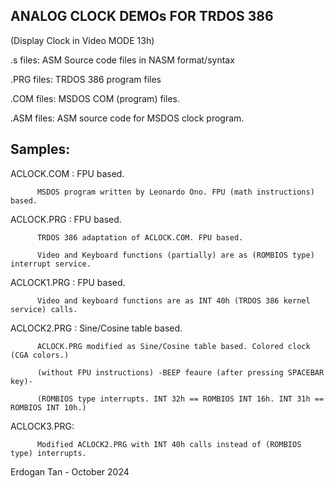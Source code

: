 ## ANALOG CLOCK DEMOs FOR TRDOS 386
(Display Clock in Video MODE 13h)

.s files: 
         ASM Source code files in NASM format/syntax
         
.PRG files:
         TRDOS 386 program files
         
.COM files:
         MSDOS COM (program) files.
         
.ASM files:
         ASM source code for MSDOS clock program.

## Samples:
   ACLOCK.COM : FPU based.
   
          MSDOS program written by Leonardo Ono. FPU (math instructions) based.
          
   ACLOCK.PRG : FPU based.
   
          TRDOS 386 adaptation of ACLOCK.COM. FPU based.
          
          Video and Keyboard functions (partially) are as (ROMBIOS type) interrupt service. 
          
   ACLOCK1.PRG : FPU based.
   
          Video and keyboard functions are as INT 40h (TRDOS 386 kernel service) calls.
          
   ACLOCK2.PRG : Sine/Cosine table based.
   
          ACLOCK.PRG modified as Sine/Cosine table based. Colored clock (CGA colors.)
          
          (without FPU instructions) -BEEP feaure (after pressing SPACEBAR key)-
          
          (ROMBIOS type interrupts. INT 32h == ROMBIOS INT 16h. INT 31h == ROMBIOS INT 10h.) 
          
   ACLOCK3.PRG:
   
          Modified ACLOCK2.PRG with INT 40h calls instead of (ROMBIOS type) interrupts.

   Erdogan Tan - October 2024
       
